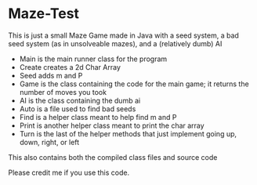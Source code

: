 # Maze-Test
This is just a small Maze Game made in Java with a seed system, a bad seed system (as in unsolveable mazes), and a (relatively dumb) AI
* Main is the main runner class for the program
* Create creates a 2d Char Array
* Seed adds m and P
* Game is the class containing the code for the main game; it returns the number of moves you took
* AI is the class containing the dumb ai
* Auto is a file used to find bad seeds
* Find is a helper class meant to help find m and P
* Print is another helper class meant to print the char array
* Turn is the last of the helper methods that just implement going up, down, right, or left
<p>This also contains both the compiled class files and source code</p>
<p>Please credit me if you use this code.</p>
